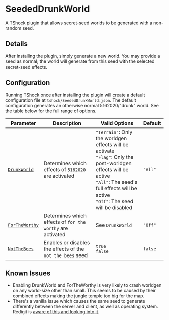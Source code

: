 # SeededDrunkWorld
A TShock plugin that allows secret-seed worlds to be generated with a non-random seed.

## Details
After installing the plugin, simply generate a new world. You may provide a seed as normal; the world will generate from this seed with the selected secret-seed effects.

## Configuration
Running TShock once after installing the plugin will create a default configuration file at `tshock/SeededDrunkWorld.json`. The default configuration generates an otherwise normal 5162020/"drunk" world. See the table below for the full range of options.

| Parameter | Description | Valid Options | Default |
| --- | --- | --- | --- |
| [`DrunkWorld`](https://terraria.gamepedia.com/Secret_world_seeds#Drunk_World) | Determines which effects of `5162020` are activated | `"Terrain"`: Only the worldgen effects will be activate<br>`"Flag"`: Only the post-worldgen effects will be active<br>`"All"`: The seed's full effects will be active<br>`"Off"`: The seed will be disabled | `"All"` |
| [`ForTheWorthy`](https://terraria.gamepedia.com/Secret_world_seeds#For_the_worthy) | Determines which effects of `for the worthy` are activated | See `DrunkWorld` | `"Off"` |
| [`NotTheBees`](https://terraria.gamepedia.com/Secret_world_seeds#Not_the_bees) | Enables or disables the effects of the `not the bees` seed | `true`<br>`false` | `false` |

## Known Issues
* Enabling DrunkWorld and ForTheWorthy is very likely to crash worldgen on any world-size other than small. This seems to be caused by their combined effects making the jungle temple too big for the map.
* There's a vanilla issue which causes the same seed to generate differently between the server and client, as well as operating system. Redigit is [aware of this and looking into it](https://forums.terraria.org/index.php?threads/server-and-game-different-worldgen-with-same-seed.93531/).